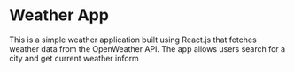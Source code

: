 # Weather App
This is a simple weather application built using React.js that fetches weather data from the OpenWeather API. The app allows users search for a city and get current weather inform


